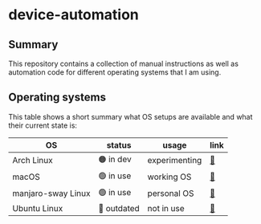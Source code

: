 # device-automation

## Summary

This repository contains a collection of manual instructions as well as automation code for
different operating systems that I am using.

## Operating systems

This table shows a short summary what OS setups are available and what their current state is:

| OS                 | status      | usage         | link             |
| ------------------ | ----------- | ------------- | ---------------- |
| Arch Linux         | 🟠 in dev   | experimenting | [🔗](./arch/)    |
| macOS              | 🟢 in use   | working OS    | [🔗](./macos/)   |
| manjaro-sway Linux | 🟢 in use   | personal OS   | [🔗](./manjaro/) |
| Ubuntu Linux       | 🔴 outdated | not in use    | [🔗](./ubuntu/)  |
